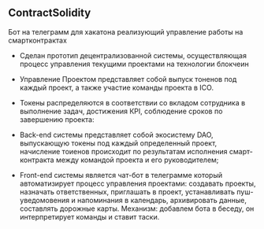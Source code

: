 ## ContractSolidity

Бот на телеграмм для хакатона реализующий управление работы на смартконтрактах

- Сделан прототип децентрализованной системы, осуществляющая процесс управления текущими проектами на технологии блокчеин
- Управление Проектом представляет собой выпуск тоненов под каждый проект, а также участие команды проекта в ICO.

- Токены распределяются в соответствии со вкладом сотрудника в выполнение задач, достижения КРI, соблюдение сроков по завершению проекта:
- Back-end системы представляет собой экосистему DAO, выпускающую токены под каждый определенный проект, начисление тоиенов происходит по результатам исполнения смарт-контракта между командой проекта и его руководителем;

- Front-end системы является чат-бот в телеграмме который автоматизирует процесс управления проектами: создавать проекты, назначать ответственных, приглашать в проект, устанавливать пуш-уведомовения и напоминания в календарь, архивировать данные, составлять дорожные карты. Механизм: добавлем бота в беседу, он интерпретирует команды и ставит таски.

